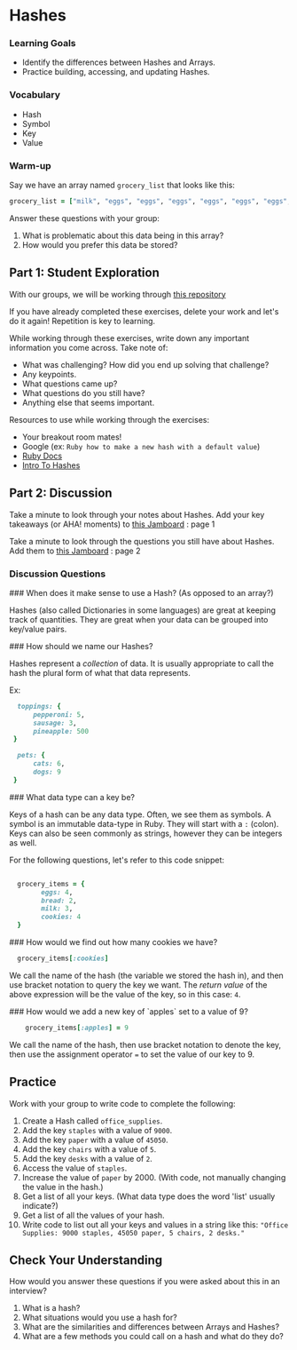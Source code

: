 # Hashes

### Learning Goals
- Identify the differences between Hashes and Arrays. 
- Practice building, accessing, and updating Hashes.

### Vocabulary
- Hash
- Symbol
- Key
- Value

### Warm-up
Say we have an array named `grocery_list` that looks like this:
```ruby
grocery_list = ["milk", "eggs", "eggs", "eggs", "eggs", "eggs", "eggs", "avocado", "avocado", "tortilla", "tortilla", "tortilla", "tortilla", "tortilla", "tortilla", "tortilla", "tortilla", "tortilla"]
```

Answer these questions with your group:
1. What is problematic about this data being in this array?
1. How would you prefer this data be stored?


## Part 1: Student Exploration

With our groups, we will be working through [this repository](https://github.com/turingschool-examples/mod-1-be-exercises/blob/main/ruby_exercises/data-types/collections/spec/hashes_spec.rb)

If you have already completed these exercises, delete your work and let's do it again! Repetition is key to learning. 

While working through these exercises, write down any important information you come across. 
Take note of:
  - What was challenging? How did you end up solving that challenge?
  - Any keypoints.
  - What questions came up?
  - What questions do you still have?
  - Anything else that seems important.

Resources to use while working through the exercises:
  - Your breakout room mates!
  - Google (ex: `Ruby how to make a new hash with a default value`)
  - [Ruby Docs](https://ruby-doc.org/core-2.7.0/Hash.html)
  - [Intro To Hashes](introducing_hashes.md)
 

## Part 2: Discussion

Take a minute to look through your notes about Hashes. Add your key takeaways (or AHA! moments) to [this Jamboard](https://jamboard.google.com/d/1MEYR4aLk3Sl6slB4Ad5xDlrMzBU3L4cFqoaJYDGz7cA/edit?usp=sharing) : page 1

Take a minute to look through the questions you still have about Hashes. Add them to [this Jamboard](https://jamboard.google.com/d/1MEYR4aLk3Sl6slB4Ad5xDlrMzBU3L4cFqoaJYDGz7cA/edit?usp=sharing) : page 2

###  Discussion Questions

<section class='answer'>
### When does it make sense to use a Hash? (As opposed to an array?)
  
  Hashes (also called Dictionaries in some languages) are great at keeping track of quantities. 
  They are great when your data can be grouped into key/value pairs.  
  
</section>  
  
<section class='answer'>
### How should we name our Hashes?
  
  Hashes represent a _collection_ of data. It is usually appropriate to call the hash the plural form of what that data represents. 
  
  Ex:
  ```ruby
    toppings: {
        pepperoni: 5,
        sausage: 3,
        pineapple: 500
   }
  
    pets: {
        cats: 6,
        dogs: 9
   }
  ```
    
</section>

<section class='answer'>
### What data type can a key be?
  
  Keys of a hash can be any data type. 
  Often, we see them as symbols.
  A symbol is an immutable data-type in Ruby. They will start with a `:` (colon).
  Keys can also be seen commonly as strings, however they can be integers as well.
  
</section>

For the following questions, let's refer to this code snippet:

```ruby

  grocery_items = {
        eggs: 4,
        bread: 2,
        milk: 3,
        cookies: 4  
  }
```

<section class='answer'>
### How would we find out how many cookies we have?
  
  ```ruby
    grocery_items[:cookies]
  ```
  
  We call the name of the hash (the variable we stored the hash in), and then use bracket notation to query the key we want.
  The _return value_ of the above expression will be the value of the key, so in this case: `4`.
  
</section>

<section class='answer'>
### How would we add a new key of `apples` set to a value of 9?
  
  ```ruby
      grocery_items[:apples] = 9
  ```
  
  We call the name of the hash, then use bracket notation to denote the key, then use the assignment operator `=` to set the value of our key to 9. 
  
</section>


## Practice

Work with your group to write code to complete the following:

1. Create a Hash called `office_supplies`.
1. Add the key `staples` with a value of `9000`.
1. Add the key `paper` with a value of `45050`.
1. Add the key `chairs` with a value of `5`.
1. Add the key `desks` with a value of `2`.
1. Access the value of `staples`.
1. Increase the value of `paper` by 2000. (With code, not manually changing the value in the hash.)
1. Get a list of all your keys. (What data type does the word 'list' usually indicate?)
1. Get a list of all the values of your hash.
1. Write code to list out all your keys and values in a string like this: `"Office Supplies: 9000 staples, 45050 paper, 5 chairs, 2 desks."`

## Check Your Understanding
How would you answer these questions if you were asked about this in an interview? 

1. What is a hash?
1. What situations would you use a hash for? 
1. What are the similarities and differences between Arrays and Hashes? 
1. What are a few methods you could call on a hash and what do they do?

